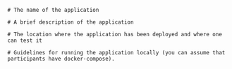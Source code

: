     # The name of the application
    
    # A brief description of the application
    
    # The location where the application has been deployed and where one can test it
    
    # Guidelines for running the application locally (you can assume that participants have docker-compose).
